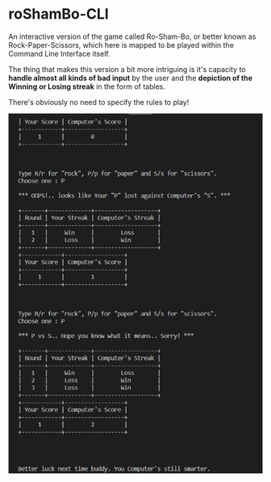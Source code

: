 # roShamBo-CLI
An interactive version of the game called Ro-Sham-Bo, or better known as Rock-Paper-Scissors, which here is mapped to be played within the Command Line Interface itself.  

The thing that makes this version a bit more intriguing is it's capacity to **handle almost all kinds of bad input** by the user and the **depiction of the Winning or Losing streak** in the form of tables.  

There's obviously no need to specify the rules to play!  

![Game Play Snapshot](images/game.PNG)